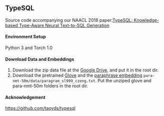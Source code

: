 ## TypeSQL

Source code accompanying our NAACL 2018 paper:[TypeSQL: Knowledge-based Type-Aware Neural Text-to-SQL Generation
](https://arxiv.org/abs/1804.09769)

#### Environment Setup

Python 3 and Torch 1.0

#### Download Data and Embeddings

1. Download the zip data file at the [Google Drive](https://drive.google.com/file/d/1CGIRCjwf2bgmWl3UyjY1yJpP4nU---Q0/view?usp=sharing), and put it in the root dir.
2. Download the pretrained [Glove](https://nlp.stanford.edu/data/wordvecs/glove.42B.300d.zip) and the [paraphrase embedding](https://drive.google.com/file/d/1iWTowxEG1-KZyq-fHP6cb6dNqMh4eHiN/view?usp=sharing) `para-nmt-50m/data/paragram_sl999_czeng.txt`. Put the unziped glove and para-nmt-50m folders in the root dir.

#### Acknowledgement

https://github.com/taoyds/typesql
